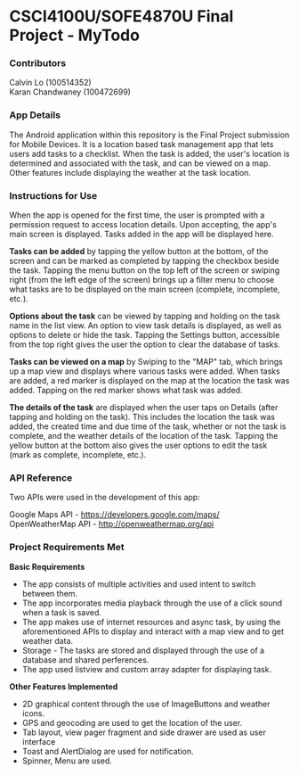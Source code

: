 # CSCI4100U/SOFE4870U Final Project - MyTodo

### Contributors
Calvin Lo (100514352) <br />
Karan Chandwaney (100472699)

### App Details
The Android application within this repository is the Final Project submission for Mobile Devices. It is a location based task management app that lets users add tasks to a checklist. When the task is added, the user's location is determined and associated with the task, and can be viewed on a map. Other features include displaying the weather at the task location.

### Instructions for Use
When the app is opened for the first time, the user is prompted with a permission request to access location details. Upon accepting, the app's main screen is displayed. Tasks added in the app will be displayed here.

**Tasks can be added** by tapping the yellow button at the bottom, of the screen and can be marked as completed by tapping the checkbox beside the task. Tapping the menu button on the top left of the screen or swiping right (from the left edge of the screen) brings up a filter menu to choose what tasks are to be displayed on the main screen (complete, incomplete, etc.).

**Options about the task** can be viewed by tapping and holding on the task name in the list view. An option to view task details is displayed, as well as options to delete or hide the task. Tapping the Settings button, accessible from the top right gives the user the option to clear the database of tasks.

**Tasks can be viewed on a map** by Swiping to the "MAP" tab, which brings up a map view and displays where various tasks were added. When tasks are added, a red marker is displayed on the map at the location the task was added. Tapping on the red marker shows what task was added.

**The details of the task** are displayed when the user taps on Details (after tapping and holding on the task). This includes the location the task was added, the created time and due time of the task, whether or not the task is complete, and the weather details of the location of the task. Tapping the yellow button at the bottom also gives the user options to edit the task (mark as complete, incomplete, etc.).

### API Reference
Two APIs were used in the development of this app:

Google Maps API - https://developers.google.com/maps/ <br />
OpenWeatherMap API - http://openweathermap.org/api

### Project Requirements Met
**Basic Requirements**
* The app consists of multiple activities and used intent to switch between them.
* The app incorporates media playback through the use of a click sound when a task is saved.
* The app makes use of internet resources and async task, by using the aforementioned APIs to display and interact with a map view and to get weather data.
* Storage - The tasks are stored and displayed through the use of a database and shared perferences.
* The app used listview and custom array adapter for displaying task.


**Other Features Implemented**
* 2D graphical content through the use of ImageButtons and weather icons.
* GPS and geocoding are used to get the location of the user.
* Tab layout, view pager fragment and side drawer are used as user interface
* Toast and AlertDialog are used for notification.
* Spinner, Menu are used.